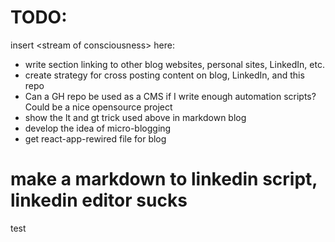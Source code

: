 # TODO:

insert &lt;stream of consciousness&gt; here:

- write section linking to other blog websites, personal sites, LinkedIn, etc.
- create strategy for cross posting content on blog, LinkedIn, and this repo
- Can a GH repo be used as a CMS if I write enough automation scripts? Could be a nice opensource project
- show the lt and gt trick used above in markdown blog
- develop the idea of micro-blogging
- get react-app-rewired file for blog

# make a markdown to linkedin script, linkedin editor sucks

test